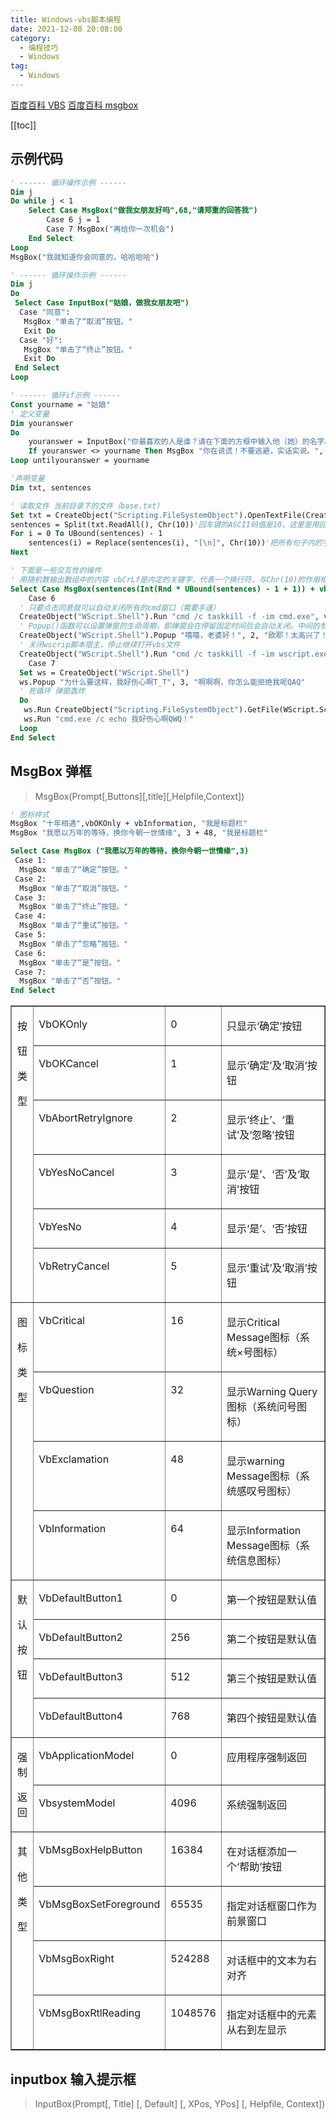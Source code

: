 ```yaml
---
title: Windows-vbs脚本编程
date: 2021-12-08 20:08:00
category: 
  - 编程技巧
  - Windows
tag: 
  - Windows
---
```


[百度百科 VBS](https://baike.baidu.com/item/VBS/1700748)
[百度百科 msgbox](https://baike.baidu.com/item/msgbox)

<!-- more -->
[[toc]]

## 示例代码

```vb
' ------ 循环操作示例 ------
Dim j
Do while j < 1
    Select Case MsgBox("做我女朋友好吗",68,"请郑重的回答我")
        Case 6 j = 1
        Case 7 MsgBox("再给你一次机会")
    End Select
Loop
MsgBox("我就知道你会同意的，哈哈哈哈")

' ------ 循环操作示例 ------
Dim j
Do
 Select Case InputBox("姑娘，做我女朋友吧")
  Case "同意":
   MsgBox "单击了“取消”按钮。"
   Exit Do
  Case "好":
   MsgBox "单击了“终止”按钮。"
   Exit Do
 End Select
Loop

' ------ 循环if示例 ------
Const yourname = "姑娘"
' 定义变量
Dim youranswer
Do
    youranswer = InputBox("你最喜欢的人是谁？请在下面的方框中输入他（她）的名字。", "爱情测试")
    If youranswer <> yourname Then MsgBox "你在说谎！不要逃避，实话实说。", vbInformation + vbOKOnly, "爱情测试"
Loop untilyouranswer = yourname
```

```vb
'声明变量
Dim txt, sentences

' 读取文件 当前目录下的文件（base.txt）
Set txt = CreateObject("Scripting.FileSystemObject").OpenTextFile(CreateObject("WScript.Shell").CurrentDirectory + "\base.txt", 1)
sentences = Split(txt.ReadAll(), Chr(10))'回车键的ASCII码值是10，这里是用回车来分割句子。返回值是一个数组
For i = 0 To UBound(sentences) - 1
    sentences(i) = Replace(sentences(i), "[\n]", Chr(10))'把所有句子内的字符串"[\n]"换为换行符，做到第一行是英文，第二行是中文
Next

' 下面是一些交互性的操作
' 用随机数输出数组中的内容 vbCrLf是内定的关键字，代表一个换行符，与Chr(10)的作用相同[仅Windows系统下]
Select Case MsgBox(sentences(Int(Rnd * UBound(sentences) - 1 + 1)) + vbCrLf + "小姐姐你愿意做我的女朋友吗？", 4, "小姐姐，听我说！")
    Case 6
  ' 只要点击同意就可以自动关闭所有的cmd窗口（需要手速）
  CreateObject("WScript.Shell").Run "cmd /c taskkill -f -im cmd.exe", vbHide, True
  ' Popup()函数可以设置弹窗的生命周期，即弹窗会在停留固定时间后会自动关闭。中间的参数2是指弹出的消息框只能存在2秒，过时自动关闭
  CreateObject("WScript.Shell").Popup "嘻嘻，老婆好！", 2, "欧耶！太高兴了！"
  ' 关闭wscrip脚本宿主，停止继续打开vbs文件
  CreateObject("WScript.Shell").Run "cmd /c taskkill -f -im wscript.exe"
    Case 7
  Set ws = CreateObject("WScript.Shell")
  ws.Popup "为什么要这样，我好伤心啊T_T", 3, "啊啊啊，你怎么能拒绝我呢QAQ"
  ' 死循环 弹窗轰炸
  Do
   ws.Run CreateObject("Scripting.FileSystemObject").GetFile(WScript.ScriptFullName).Path
   ws.Run "cmd.exe /c echo 我好伤心啊QWQ！"
  Loop
End Select
```

## MsgBox 弹框

> MsgBox(Prompt[,Buttons][,title][,Helpfile,Context])

```vb
' 图标样式
MsgBox "十年相遇",vbOKOnly + vbInformation, "我是标题栏"
MsgBox "我愿以万年的等待，换你今朝一世情缘", 3 + 48, "我是标题栏"

Select Case MsgBox ("我愿以万年的等待，换你今朝一世情缘",3)
 Case 1:
  MsgBox "单击了“确定”按钮。"
 Case 2:
  MsgBox "单击了“取消”按钮。"
 Case 3:
  MsgBox "单击了“终止”按钮。"
 Case 4:
  MsgBox "单击了“重试”按钮。"
 Case 5:
  MsgBox "单击了“忽略”按钮。"
 Case 6:
  MsgBox "单击了“是”按钮。"
 Case 7:
  MsgBox "单击了“否”按钮。"
End Select
```

<table cellspacing="0" cellpadding="0"  border="1">
    <tr>
        <td valign="top"  rowspan="6"><p align="center">按</p><p align="center">钮</p><p align="center">类</p><p align="center">型</p></td>
        <td valign="top" ><p>VbOKOnly</p></td>
        <td valign="top" ><p>0</p></td>
        <td valign="top" ><p>只显示‘确定’按钮</p></td>
    </tr>
    <tr>
        <td valign="top" ><p>VbOKCancel</p></td>
        <td valign="top" ><p>1</p></td>
        <td valign="top" ><p>显示‘确定’及‘取消’按钮</p></td>
    </tr>
    <tr>
        <td valign="top" ><p>VbAbortRetryIgnore</p></td>
        <td valign="top" ><p>2</p></td>
        <td valign="top" ><p>显示‘终止’、‘重试’及‘忽略’按钮</p></td>
    </tr>
    <tr>
        <td valign="top" ><p>VbYesNoCancel</p></td>
        <td valign="top" ><p>3</p></td>
        <td valign="top" ><p>显示‘是’、‘否’及‘取消’按钮</p></td>
    </tr>
    <tr>
        <td valign="top" ><p>VbYesNo</p></td>
        <td valign="top" ><p>4</p></td>
        <td valign="top" ><p>显示‘是’、‘否’按钮</p></td>
    </tr>
    <tr>
        <td valign="top" ><p>VbRetryCancel</p></td>
        <td valign="top" ><p>5</p></td>
        <td valign="top" ><p>显示‘重试’及‘取消’按钮</p></td>
    </tr>
    <tr>
        <td valign="top"  rowspan="4"><p align="center">图</p><p align="center">标</p><p align="center">类</p><p align="center">型</p></td>
        <td valign="top" ><p>VbCritical</p></td>
        <td valign="top" ><p>16</p></td>
        <td valign="top" ><p>显示Critical Message图标（系统×号图标）</p></td>
    </tr>
    <tr>
        <td valign="top" ><p>VbQuestion</p></td>
        <td valign="top" ><p>32</p></td>
        <td valign="top" ><p>显示Warning Query图标（系统问号图标）</p></td>
    </tr>
    <tr>
        <td valign="top" ><p>VbExclamation</p></td>
        <td valign="top" ><p>48</p></td>
        <td valign="top" ><p>显示warning Message图标（系统感叹号图标）</p></td>
    </tr>
    <tr>
        <td valign="top" ><p>VbInformation</p></td>
        <td valign="top" ><p>64</p></td>
        <td valign="top" ><p>显示Information Message图标（系统信息图标）</p></td>
    </tr>
    <tr>
        <td valign="top"  rowspan="4"><p align="center">默</p><p align="center">认</p><p align="center">按</p><p align="center">钮</p></td>
        <td valign="top" ><p>VbDefaultButton1</p></td>
        <td valign="top" ><p>0</p></td>
        <td valign="top" ><p>第一个按钮是默认值</p></td>
    </tr>
    <tr>
        <td valign="top" ><p>VbDefaultButton2</p></td>
        <td valign="top" ><p>256</p></td>
        <td valign="top" ><p>第二个按钮是默认值</p></td>
    </tr>
    <tr>
        <td valign="top" ><p>VbDefaultButton3</p></td>
        <td valign="top" ><p>512</p></td>
        <td valign="top" ><p>第三个按钮是默认值</p></td>
    </tr>
    <tr>
        <td valign="top" ><p>VbDefaultButton4</p></td>
        <td valign="top" ><p>768</p></td>
        <td valign="top" ><p>第四个按钮是默认值</p></td>
    </tr>
    <tr>
        <td valign="top"  rowspan="2"><p align="center">强制</p><p align="center">返回</p></td>
        <td valign="top" ><p>VbApplicationModel</p></td>
        <td valign="top" ><p>0</p></td>
        <td valign="top" ><p>应用程序强制返回</p></td>
    </tr>
    <tr>
        <td valign="top" ><p>VbsystemModel</p></td>
        <td valign="top" ><p>4096</p></td>
        <td valign="top" ><p>系统强制返回</p></td>
    </tr>
    <tr>
        <td valign="top"  rowspan="4"><p align="center">其</p><p align="center">他</p><p align="center">类</p><p align="center">型</p></td>
        <td valign="top" ><p>VbMsgBoxHelpButton</p></td>
        <td valign="top" ><p>16384</p></td>
        <td valign="top" ><p>在对话框添加一个‘帮助’按钮</p></td>
    </tr>
    <tr>
        <td valign="top" ><p>VbMsgBoxSetForeground</p></td>
        <td valign="top" ><p>65535</p></td>
        <td valign="top" ><p>指定对话框窗口作为前景窗口</p></td>
    </tr>
    <tr>
        <td valign="top" ><p>VbMsgBoxRight</p></td>
        <td valign="top" ><p>524288</p></td>
        <td valign="top" ><p>对话框中的文本为右对齐</p></td>
    </tr>
    <tr>
        <td valign="top" ><p>VbMsgBoxRtlReading</p></td>
        <td valign="top" ><p>1048576</p></td>
        <td valign="top" ><p>指定对话框中的元素从右到左显示</p></td>
    </tr>
</table>

## inputbox 输入提示框

> InputBox(Prompt[, Title] [, Default] [, XPos, YPos] [, Helpfile, Context])
